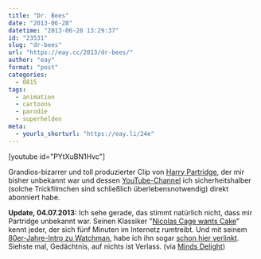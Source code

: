 ```yaml
---
title: "Dr. Bees"
date: "2013-06-28"
datetime: "2013-06-28 13:29:37"
id: "23531"
slug: "dr-bees"
url: "https://eay.cc/2013/dr-bees/"
author: "eay"
format: "post"
categories:
  - 0815
tags:
  - animation
  - cartoons
  - parodie
  - superhelden
meta:
  - yourls_shorturl: "https://eay.li/24e"
---
```


\[youtube id="PYtXuBN1Hvc"\]

Grandios-bizarrer und toll produzierter Clip von [Harry Partridge](http://happyharry.newgrounds.com/), der mir bisher unbekannt war und dessen [YouTube-Channel](http://www.youtube.com/channel/UCir4goG7LBQCh5rc3frkHuA) ich sicherheitshalber (solche Trickfilmchen sind schließlich überlebensnotwendig) direkt abonniert habe.

**Update, 04.07.2013:** Ich sehe gerade, das stimmt natürlich nicht, dass mir Partridge unbekannt war. Seinen Klassiker "[Nicolas Cage wants Cake](https://www.youtube.com/watch?v=5PJddmfesaA)" kennt jeder, der sich fünf Minuten im Internetz rumtreibt. Und mit seinem [80er-Jahre-Intro zu Watchman](https://www.youtube.com/watch?v=YDDHHrt6l4w), habe ich ihn sogar [schon hier verlinkt](//eay.cc/2009/the-80s-watchmen-cartoon-that-never-was/). Siehste mal, Gedächtnis, auf nichts ist Verlass. (via [Minds Delight](http://www.mindsdelight.de/2013/06/dr-bees-der-wohl-beste-superheld-aller-zeiten/))
